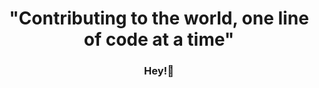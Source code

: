 <h1 align="center">"Contributing to the world, one line of code at a time"</h1>


<h3 align="center">Hey!👋</h3>
<a href="https://portfolio-moses.netlify.app/" align="center>Visit my Portfolio Site</a>

<!--
**moshe002/moshe002** is a ✨ _special_ ✨ repository because its `README.md` (this file) appears on your GitHub profile.

Here are some ideas to get you started:

- 🔭 I’m currently working on ...
- 🌱 I’m currently learning ...
- 👯 I’m looking to collaborate on ...
- 🤔 I’m looking for help with ...
- 💬 Ask me about ...
- 📫 How to reach me: ...
- 😄 Pronouns: ...
- ⚡ Fun fact: ...
-->
